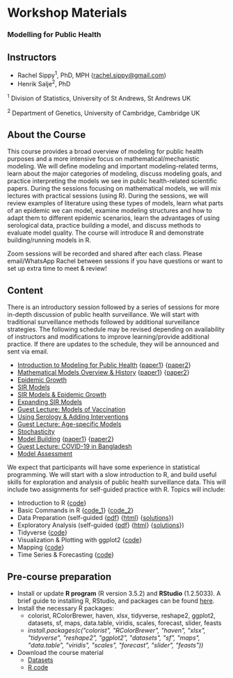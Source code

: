 # Workshop Materials
### Modelling for Public Health

## Instructors
- Rachel Sippy<sup>1</sup>, PhD, MPH (rachel.sippy@gmail.com)
- Henrik Salje<sup>2</sup>, PhD 

<sup>1</sup> Division of Statistics, University of St Andrews, St Andrews UK

<sup>2</sup> Department of Genetics, University of Cambridge, Cambridge UK

## About the Course
This course provides a broad overview of modeling for public health purposes and a more intensive focus on mathematical/mechanistic modeling. We will define modeling and important modeling-related terms, learn about the major categories of modeling, discuss modeling goals, and practice interpreting the models we see in public health-related scientific papers. During the sessions focusing on mathematical models, we will mix lectures with practical sessions (using R). During the sessions, we will review examples of literature using these types of models, learn what parts of an epidemic we can model, examine modeling structures and how to adapt them to different epidemic scenarios, learn the advantages of using serological data, practice building a model, and discuss methods to evaluate model quality. The course will introduce R and demonstrate building/running models in R. 

Zoom sessions will be recorded and shared after each class. Please email/WhatsApp Rachel between sessions if you have questions or want to set up extra time to meet & review!

## Content

There is an introductory session followed by a series of sessions for more in-depth discussion of public health surveillance. We will start with traditional surveillance methods followed by additional surveillance strategies. The following schedule may be revised depending on availability of instructors and modifications to improve learning/provide additional practice. If there are updates to the schedule, they will be announced and sent via email. 

* [Introduction to Modeling for Public Health](Slides/ModelingPHResearch_Student.pdf) {[paper1](References/MathMod_Explained_Bjørnstad.pdf)} {[paper2](References/Statistics_Explained_Kirkwood.pdf)}
* [Mathematical Models Overview & History](Slides/W1OverviewHistory.pdf) {[paper1](References/Leek&Peng.pdf)} {[paper2](References/viru-4-295.pdf)}
* [Epidemic Growth](Slides/W1EpidemicParameters.pdf)
* [SIR Models](Slides/W1SIRModelsStudent.pdf)
* [SIR Models & Epidemic Growth](Slides/W2SIRModelsEpidemicParameters.pdf)
* [Expanding SIR Models](Slides/W2MoreCompartmentalModels.pdf) 
* [Guest Lecture: Models of Vaccination](Slides/Trotter_3Aug2021.pdf)
* [Using Serology & Adding Interventions](Slides/W2SerologyInterventionModelsStudent.pdf) 
* [Guest Lecture: Age-specific Models](Slides/AgeSpecificCOVID-BangladeshTalk.pdf) 
* [Stochasticity](Slides/W3Stochasticity.pdf)
* [Model Building](Slides/W3ModelBuilding.pdf) {[paper1](References/Eggo2021.pdf)} {[paper2](References/Holmdahl2020.pdf)}
* [Guest Lecture: COVID-19 in Bangladesh](Slides/COVID-19Situational_Analysis.pdf)
* [Model Assessment](Slides/W3ModelAssessment.pdf)

We expect that participants will have some experience in statistical programming. We will start with a slow introduction to R, and build useful skills for exploration and analysis of public health surveillance data. This will include two assignments for self-guided practice with R. Topics will include:

* Introduction to R {[code](R_Sessions/Code/practice_day1.R)}
* Basic Commands in R {[code_1](R_Sessions/Code/practice.R)} {[code_2](R_Sessions/Code/practice_day2.R)}
* Data Preparation (self-guided {[pdf](R_Sessions/worksheet1.pdf)} {[html](R_Sessions/worksheet1.html)} {[solutions](R_Sessions/worksheet1_sol.html)})
* Exploratory Analysis (self-guided {[pdf](R_Sessions/worksheet2.pdf)} {[html](R_Sessions/worksheet2.html)} {[solutions](R_Sessions/worksheet2_sol.html)})
* Tidyverse {[code](R_Sessions/Code/tidyverse.R)}
* Visualization & Plotting with ggplot2 {[code](R_Sessions/Code/plots.R)}
* Mapping {[code](R_Sessions/Code/mapping.R)}
* Time Series & Forecasting {[code](R_Sessions/Code/forecasting.R)}

## Pre-course preparation
- Install or update **R program** (R version 3.5.2) and **RStudio** (1.2.5033). A brief guide to installing R, RStudio, and packages can be found [here](R_Sessions/Installation_guide_R.pdf).
- Install the necessary R packages:
   - colorist, RColorBrewer, haven, xlsx, tidyverse, reshape2, ggplot2, datasets, sf, maps, data.table, viridis, scales, forecast, slider, feasts
   - *install.packages(c("colorist", "RColorBrewer", "haven", "xlsx", "tidyverse", "reshape2", "ggplot2", "datasets", "sf", "maps", "data.table", "viridis", "scales", "forecast", "slider", "feasts"))*
- Download the course material
   - [Datasets](R_Sessions/Data)
   - [R code](R_Sessions/Code)

